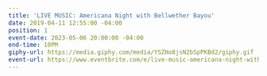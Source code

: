 ```yaml
---
title: 'LIVE MUSIC: Americana Night with Bellwether Bayou'
date: 2019-04-11 12:55:00 -04:00
position: 1
event-date: 2023-05-06 20:00:00 -04:00
end-time: 10PM
giphy-url: https://media.giphy.com/media/YSZHo8jsN2bSpPKBd2/giphy.gif
event-url: https://www.eventbrite.com/e/live-music-americana-night-with-the-iris-bell-tickets-624091864567
---
```



